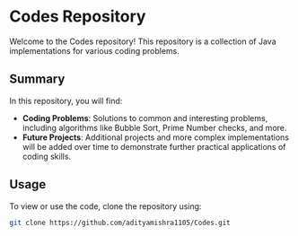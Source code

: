# Codes Repository

Welcome to the Codes repository! This repository is a collection of Java implementations for various coding problems.

## Summary

In this repository, you will find:

- **Coding Problems**: Solutions to common and interesting problems, including algorithms like Bubble Sort, Prime Number checks, and more.
- **Future Projects**: Additional projects and more complex implementations will be added over time to demonstrate further practical applications of coding skills.

## Usage

To view or use the code, clone the repository using:

```bash
git clone https://github.com/adityamishra1105/Codes.git

